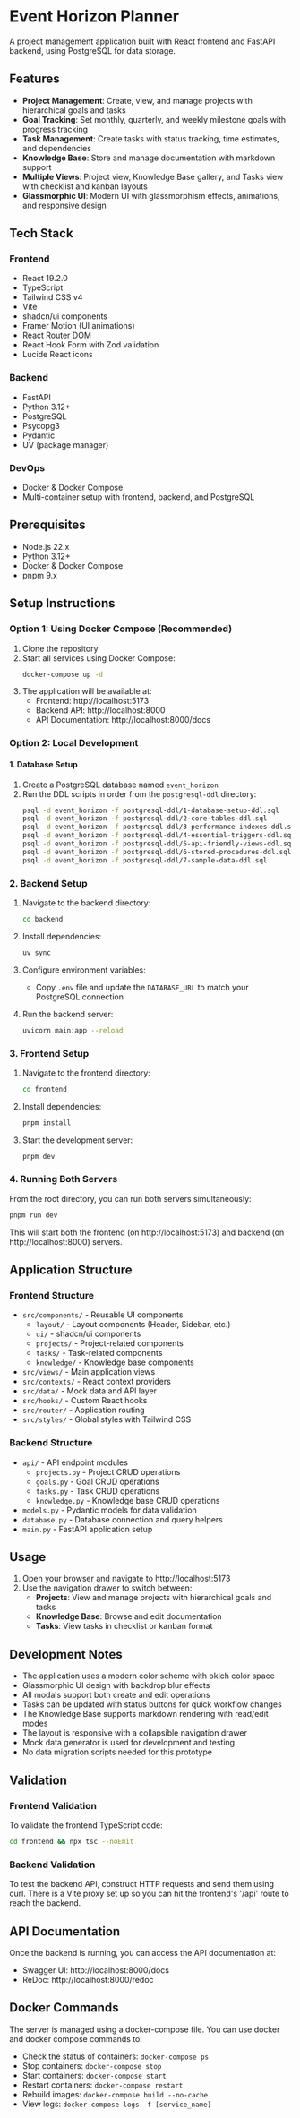 # Event Horizon Planner

A project management application built with React frontend and FastAPI backend, using PostgreSQL for data storage.

## Features

- **Project Management**: Create, view, and manage projects with hierarchical goals and tasks
- **Goal Tracking**: Set monthly, quarterly, and weekly milestone goals with progress tracking
- **Task Management**: Create tasks with status tracking, time estimates, and dependencies
- **Knowledge Base**: Store and manage documentation with markdown support
- **Multiple Views**: Project view, Knowledge Base gallery, and Tasks view with checklist and kanban layouts
- **Glassmorphic UI**: Modern UI with glassmorphism effects, animations, and responsive design

## Tech Stack

### Frontend
- React 19.2.0
- TypeScript
- Tailwind CSS v4
- Vite
- shadcn/ui components
- Framer Motion (UI animations)
- React Router DOM
- React Hook Form with Zod validation
- Lucide React icons

### Backend
- FastAPI
- Python 3.12+
- PostgreSQL
- Psycopg3
- Pydantic
- UV (package manager)

### DevOps
- Docker & Docker Compose
- Multi-container setup with frontend, backend, and PostgreSQL

## Prerequisites

- Node.js 22.x
- Python 3.12+
- Docker & Docker Compose
- pnpm 9.x

## Setup Instructions

### Option 1: Using Docker Compose (Recommended)

1. Clone the repository
2. Start all services using Docker Compose:
   ```bash
   docker-compose up -d
   ```
3. The application will be available at:
   - Frontend: http://localhost:5173
   - Backend API: http://localhost:8000
   - API Documentation: http://localhost:8000/docs

### Option 2: Local Development

#### 1. Database Setup

1. Create a PostgreSQL database named `event_horizon`
2. Run the DDL scripts in order from the `postgresql-ddl` directory:
   ```bash
   psql -d event_horizon -f postgresql-ddl/1-database-setup-ddl.sql
   psql -d event_horizon -f postgresql-ddl/2-core-tables-ddl.sql
   psql -d event_horizon -f postgresql-ddl/3-performance-indexes-ddl.sql
   psql -d event_horizon -f postgresql-ddl/4-essential-triggers-ddl.sql
   psql -d event_horizon -f postgresql-ddl/5-api-friendly-views-ddl.sql
   psql -d event_horizon -f postgresql-ddl/6-stored-procedures-ddl.sql
   psql -d event_horizon -f postgresql-ddl/7-sample-data-ddl.sql
   ```

### 2. Backend Setup

1. Navigate to the backend directory:
   ```bash
   cd backend
   ```

2. Install dependencies:
   ```bash
   uv sync
   ```

3. Configure environment variables:
   - Copy `.env` file and update the `DATABASE_URL` to match your PostgreSQL connection

4. Run the backend server:
   ```bash
   uvicorn main:app --reload
   ```

### 3. Frontend Setup

1. Navigate to the frontend directory:
   ```bash
   cd frontend
   ```

2. Install dependencies:
   ```bash
   pnpm install
   ```

3. Start the development server:
   ```bash
   pnpm dev
   ```

### 4. Running Both Servers

From the root directory, you can run both servers simultaneously:

```bash
pnpm run dev
```

This will start both the frontend (on http://localhost:5173) and backend (on http://localhost:8000) servers.

## Application Structure

### Frontend Structure
- `src/components/` - Reusable UI components
  - `layout/` - Layout components (Header, Sidebar, etc.)
  - `ui/` - shadcn/ui components
  - `projects/` - Project-related components
  - `tasks/` - Task-related components
  - `knowledge/` - Knowledge base components
- `src/views/` - Main application views
- `src/contexts/` - React context providers
- `src/data/` - Mock data and API layer
- `src/hooks/` - Custom React hooks
- `src/router/` - Application routing
- `src/styles/` - Global styles with Tailwind CSS

### Backend Structure
- `api/` - API endpoint modules
  - `projects.py` - Project CRUD operations
  - `goals.py` - Goal CRUD operations
  - `tasks.py` - Task CRUD operations
  - `knowledge.py` - Knowledge base CRUD operations
- `models.py` - Pydantic models for data validation
- `database.py` - Database connection and query helpers
- `main.py` - FastAPI application setup

## Usage

1. Open your browser and navigate to http://localhost:5173
2. Use the navigation drawer to switch between:
   - **Projects**: View and manage projects with hierarchical goals and tasks
   - **Knowledge Base**: Browse and edit documentation
   - **Tasks**: View tasks in checklist or kanban format

## Development Notes

- The application uses a modern color scheme with oklch color space
- Glassmorphic UI design with backdrop blur effects
- All modals support both create and edit operations
- Tasks can be updated with status buttons for quick workflow changes
- The Knowledge Base supports markdown rendering with read/edit modes
- The layout is responsive with a collapsible navigation drawer
- Mock data generator is used for development and testing
- No data migration scripts needed for this prototype

## Validation

### Frontend Validation
To validate the frontend TypeScript code:
```bash
cd frontend && npx tsc --noEmit
```

### Backend Validation
To test the backend API, construct HTTP requests and send them using curl. There is a Vite proxy set up so you can hit the frontend's '/api' route to reach the backend.

## API Documentation

Once the backend is running, you can access the API documentation at:
- Swagger UI: http://localhost:8000/docs
- ReDoc: http://localhost:8000/redoc

## Docker Commands

The server is managed using a docker-compose file. You can use docker and docker compose commands to:

- Check the status of containers: `docker-compose ps`
- Stop containers: `docker-compose stop`
- Start containers: `docker-compose start`
- Restart containers: `docker-compose restart`
- Rebuild images: `docker-compose build --no-cache`
- View logs: `docker-compose logs -f [service_name]`